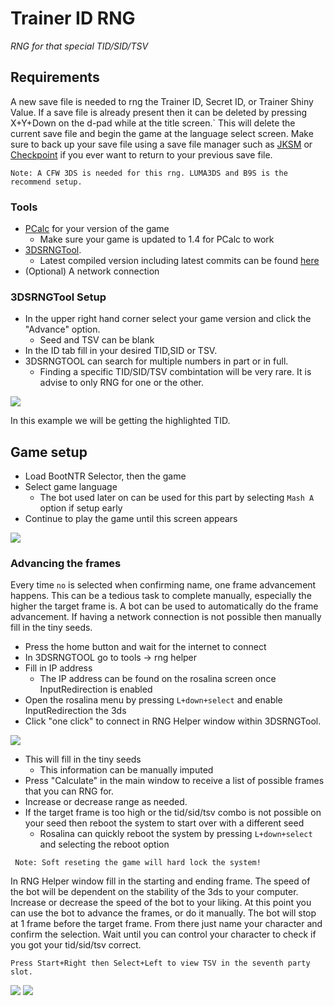 # Trainer ID RNG
_RNG for that special TID/SID/TSV_

## Requirements
A new save file is needed to rng the Trainer ID, Secret ID, or Trainer Shiny Value. If a save file is already present then it can be deleted by pressing X+Y+Down on the d-pad while at the title screen.`
This will delete the current save file and begin the game at the language select screen. Make sure to back up your save file using a save file manager such as [JKSM](https://github.com/J-D-K/JKSM) or [Checkpoint](https://github.com/BernardoGiordano/Checkpoint) if you ever want to return to your previous save file.

```Note: A CFW 3DS is needed for this rng. LUMA3DS and B9S is the recommend setup.```


 
### Tools
- [PCalc](https://gbatemp.net/threads/pokecalcntr-for-gen-6-the-rng-tool-suite-for-the-3ds.473221/) for your version of the game
    - Make sure your game is updated to 1.4 for PCalc to work
- [3DSRNGTool](https://github.com/wwwwwwzx/3DSRNGTool/releases).
    - Latest compiled version including latest commits can be found [here](https://ci.appveyor.com/project/wwwwwwzx/3dsrngtool/build/artifacts)
 - (Optional) A network connection
 
 
### 3DSRNGTool Setup
- In the upper right hand corner select your game version and click the "Advance" option.
    - Seed and TSV can be blank 
- In the ID tab fill in your desired TID,SID or TSV.
- 3DSRNGTOOL can search for multiple numbers in part or in full.
	- Finding a specific TID/SID/TSV combintation will be very rare. It is advise to only RNG for one or the other.
	
![](https://i.imgur.com/ZchDZmq.png)

In this example we will be getting the highlighted TID.

## Game setup
- Load BootNTR Selector, then the game
- Select game language
	 - The bot used later on can be used for this part by selecting `Mash A` option if setup early
- Continue to play the game until this screen appears

![](https://i.imgur.com/FTlLDkp.png)

### Advancing the frames
Every time `no` is selected when confirming name, one frame advancement happens. This can be a tedious task to complete manually, especially the higher the target frame is. A bot can be used to automatically do the frame advancement. If having a network connection is not possible then manually fill in the tiny seeds.
- Press the home button and wait for the internet to connect
- In 3DSRNGTOOL go to tools -> rng helper
- Fill in IP address
    - The IP address can be found on the rosalina screen once InputRedirection is enabled
- Open the rosalina menu by pressing `L+down+select` and enable InputRedirection the 3ds
- Click "one click" to connect in RNG Helper window within 3DSRNGTool.

![](https://i.imgur.com/q3iJXsU.png)

- This will fill in the tiny seeds
  - This information can be manually imputed
- Press "Calculate" in the main window to receive a list of possible frames that you can RNG for.
- Increase or decrease range as needed.
- If the target frame is too high or the tid/sid/tsv combo is not possible on your seed then reboot the system to start over with a different seed
	- Rosalina can quickly reboot the system by pressing `L+down+select` and selecting the reboot option

``` Note: Soft reseting the game will hard lock the system!```

In RNG Helper window fill in the starting and ending frame. The speed of the bot will be dependent on the stability of the 3ds to your computer. Increase or decrease the speed of the bot to your liking. At this point you can use the bot to advance the frames, or do it manually. The bot will stop at 1 frame before the target frame. From there just name your character and confirm the selection. Wait until you can control your character to check if you got your tid/sid/tsv correct.

```Press Start+Right then Select+Left to view TSV in the seventh party slot.```

![](https://i.imgur.com/ZDdZ4VN.png)
![](https://i.imgur.com/fBzZhqg.png)

